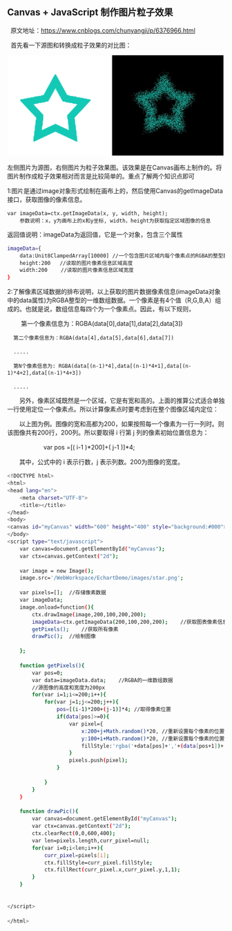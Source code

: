 ## Canvas + JavaScript 制作图片粒子效果
 
原文地址：https://www.cnblogs.com/chunyangji/p/6376966.html

 
首先看一下源图和转换成粒子效果的对比图：

![star](../图片/STAR.png)

左侧图片为源图，右侧图片为粒子效果图。该效果是在Canvas画布上制作的。将图片制作成粒子效果相对而言是比较简单的。重点了解两个知识点即可

1:图片是通过image对象形式绘制在画布上的，然后使用Canvas的getImageData接口，获取图像的像素信息。

    var imageData=ctx.getImageData(x, y, width, height);
        参数说明：x，y为画布上的x和y坐标, width，height为获取指定区域图像的信息

返回值说明：imageData为返回值，它是一个对象，包含三个属性

```bash
imageData={
    data:Unit8ClampedArray[10000] //一个包含图片区域内每个像素点的RGBA的整型数据信息
    height:200   //读取的图片像素信息区域高度
    width:200 　　//读取的图片像素信息区域宽度
}
```

2:了解像素区域数据的排布说明，以上获取的图片数据像素信息(imageData对象中的data属性)为RGBA整型的一维数组数据。一个像素是有4个值（R,G,B,A）组成的。也就是说，数组信息每四个为一个像素点。因此，有以下规则，

　　  第一个像素信息为：RGBA(data[0],data[1],data[2],data[3])

      第二个像素信息为：RGBA(data[4],data[5],data[6],data[7])

      .....

      第N个像素信息为: RGBA(data[(n-1)*4],data[(n-1)*4+1],data[(n-1)*4+2],data[(n-1)*4+3])

      .....

　　另外，像素区域既然是一个区域，它是有宽和高的。上面的推算公式适合单独一行使用定位一个像素点。所以计算像素点时要考虑到在整个图像区域内定位：

　　以上图为例。图像的宽和高都为200，如果按照每一个像素为一行一列时。则该图像共有200行，200列。所以要取得 i 行第 j 列的像素初始位置信息为：

　　　　　　var pos =[( i-1 )*200]+( j-1 )]*4;

　　其中，公式中的 i 表示行数，j 表示列数。200为图像的宽度。

```bash
<!DOCTYPE html>
<html>
<head lang="en">
    <meta charset="UTF-8">
    <title></title>
</head>
<body>
<canvas id="myCanvas" width="600" height="400" style="background:#000">浏览器不支持canvas</canvas>
</body>
<script type="text/javascript">
    var canvas=document.getElementById("myCanvas");
    var ctx=canvas.getContext("2d");

    var image = new Image();
    image.src='/WebWorkspace/EchartDemo/images/star.png';

    var pixels=[];  //存储像素数据
    var imageData;
    image.onload=function(){
        ctx.drawImage(image,200,100,200,200);
        imageData=ctx.getImageData(200,100,200,200);    //获取图表像素信息
        getPixels();    //获取所有像素
        drawPic();  //绘制图像

    };

    function getPixels(){
        var pos=0;
        var data=imageData.data;    //RGBA的一维数组数据
        //源图像的高度和宽度为200px
        for(var i=1;i<=200;i++){
            for(var j=1;j<=200;j++){
                pos=[(i-1)*200+(j-1)]*4; //取得像素位置
                if(data[pos]>=0){
                    var pixel={
                        x:200+j+Math.random()*20, //重新设置每个像素的位置信息
                        y:100+i+Math.random()*20, //重新设置每个像素的位置信息
                        fillStyle:'rgba('+data[pos]+','+(data[pos+1])+','+(data[pos+2])+','+(data[pos+3])+')'
                    }
                    pixels.push(pixel);
                }

            }
        }
    }

    function drawPic(){
        var canvas=document.getElementById("myCanvas");
        var ctx=canvas.getContext("2d");
        ctx.clearRect(0,0,600,400);
        var len=pixels.length,curr_pixel=null;
        for(var i=0;i<len;i++){
            curr_pixel=pixels[i];
            ctx.fillStyle=curr_pixel.fillStyle;
            ctx.fillRect(curr_pixel.x,curr_pixel.y,1,1);
        }
    }


</script>

</html>
```

